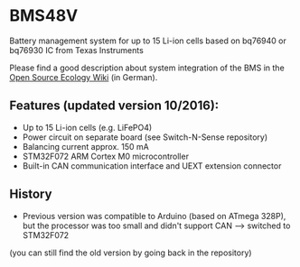 # BMS48V
Battery management system for up to 15 Li-ion cells based on bq76940 or bq76930 IC from Texas Instruments

Please find a good description about system integration of the BMS in the [Open Source Ecology Wiki](https://wiki.opensourceecology.de/24-48V_BMS) (in German).

## Features (updated version 10/2016):

- Up to 15 Li-ion cells (e.g. LiFePO4)
- Power circuit on separate board (see Switch-N-Sense repository)
- Balancing current approx. 150 mA
- STM32F072 ARM Cortex M0 microcontroller
- Built-in CAN communication interface and UEXT extension connector

## History

- Previous version was compatible to Arduino (based on ATmega 328P), but the processor was too small and didn't support CAN --> switched to STM32F072

(you can still find the old version by going back in the repository)

